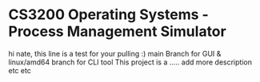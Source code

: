 # CS3200 Operating Systems - Process Management Simulator
hi nate, this line is a test for your pulling :) main Branch for GUI  & linux/amd64 branch for CLI tool
This project is a ..... add more description etc etc 

